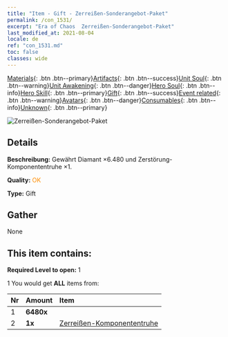 ```yaml
---
title: "Item - Gift - Zerreißen-Sonderangebot-Paket"
permalink: /con_1531/
excerpt: "Era of Chaos  Zerreißen-Sonderangebot-Paket"
last_modified_at: 2021-08-04
locale: de
ref: "con_1531.md"
toc: false
classes: wide
---
```

 [Materials](/ItemsDE/){: .btn .btn--primary}[Artifacts](/ItemsDE/Artifacts/){: .btn .btn--success}[Unit Soul](/ItemsDE/UnitSoul/){: .btn .btn--warning}[Unit Awakening](/ItemsDE/UnitAwakening/){: .btn .btn--danger}[Hero Soul](/ItemsDE/HeroSoul/){: .btn .btn--info}[Hero Skill](/ItemsDE/HeroSkill/){: .btn .btn--primary}[Gift](/ItemsDE/Gift/){: .btn .btn--success}[Event related](/ItemsDE/Events/){: .btn .btn--warning}[Avatars](/ItemsDE/Avatars/){: .btn .btn--danger}[Consumables](/ItemsDE/Consumables/){: .btn .btn--info}[Unknown](/ItemsDE/Unknown/){: .btn .btn--primary}

 ![Zerreißen-Sonderangebot-Paket](/images/t/i_907145.png)

## Details
 **Beschreibung:** Gewährt Diamant ×6.480 und Zerstörung-Komponententruhe ×1.

 **Quality:** <span style="color: #FF8C00">OK</span>

 **Type:** Gift

## Gather

  None

## This item contains:

 **Required Level to open:** 1

 1 You would get **ALL** items  from:

  | Nr | Amount |     Item    |
  |:---|:-------|:------------|
  | 1 |  **6480x** | <i class="fas fa-gem"/> |  | 
  | 2 |  **1x** | [Zerreißen-Komponententruhe](/ItemsDE/con_1371/) |  | 
